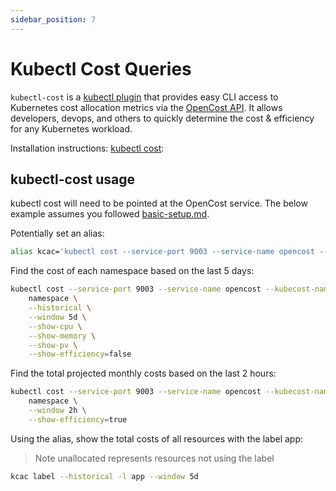 ```yaml
---
sidebar_position: 7
---
```


# Kubectl Cost Queries

`kubectl-cost` is a [kubectl plugin](https://kubernetes.io/docs/tasks/extend-kubectl/kubectl-plugins/) that provides easy CLI access to Kubernetes cost allocation metrics via the [OpenCost API](./api.md). It allows developers, devops, and others to quickly determine the cost & efficiency for any Kubernetes workload.

Installation instructions: [kubectl cost](https://github.com/kubecost/kubectl-cost):

## kubectl-cost usage

kubectl cost will need to be pointed at the OpenCost service. The below example assumes you followed [basic-setup.md](./basic-setup.md).

Potentially set an alias:

```sh
alias kcac='kubectl cost --service-port 9003 --service-name opencost --kubecost-namespace opencost --allocation-path /allocation/compute'
```

Find the cost of each namespace based on the last 5 days:

```sh
kubectl cost --service-port 9003 --service-name opencost --kubecost-namespace opencost --allocation-path /allocation/compute  \
    namespace \
    --historical \
    --window 5d \
    --show-cpu \
    --show-memory \
    --show-pv \
    --show-efficiency=false
```

Find the total projected monthly costs based on the last 2 hours:

```sh
kubectl cost --service-port 9003 --service-name opencost --kubecost-namespace opencost --allocation-path /allocation/compute  \
    namespace \
    --window 2h \
    --show-efficiency=true
```

Using the alias, show the total costs of all resources with the label app:
> Note unallocated represents resources not using the label

```sh
kcac label --historical -l app --window 5d
```

